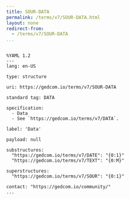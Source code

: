 ```yaml
---
title: SOUR-DATA
permalink: /terms/v7/SOUR-DATA.html
layout: none
redirect-from:
  - /terms/v7/SOUR-DATA
...
```


```

%YAML 1.2
---
lang: en-US

type: structure

uri: https://gedcom.io/terms/v7/SOUR-DATA

standard tag: DATA

specification:
  - Data
  - See `https://gedcom.io/terms/v7/DATA`.

label: 'Data'

payload: null

substructures:
  "https://gedcom.io/terms/v7/DATE": "{0:1}"
  "https://gedcom.io/terms/v7/TEXT": "{0:M}"

superstructures:
  "https://gedcom.io/terms/v7/SOUR": "{0:1}"

contact: "https://gedcom.io/community/"
...

```
